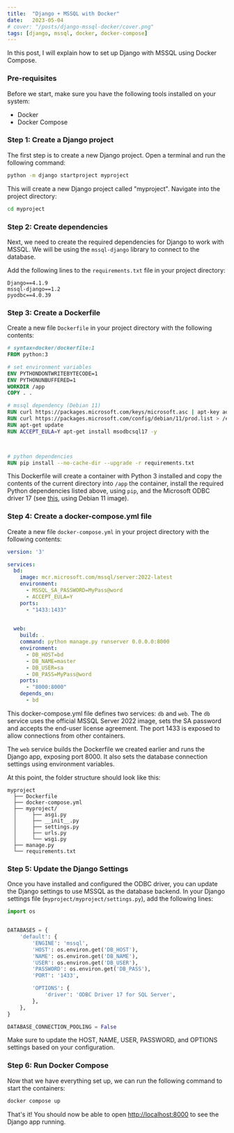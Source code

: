 ```yaml
---
title:  "Django + MSSQL with Docker"
date:   2023-05-04
# cover: "/posts/django-mssql-docker/cover.png"
tags: [django, mssql, docker, docker-compose]
---
```

In this post, I will explain how to set up Django with MSSQL using Docker Compose.


### Pre-requisites

Before we start, make sure you have the following tools installed on your system:
- Docker
- Docker Compose

### Step 1: Create a Django project

The first step is to create a new Django project. Open a terminal and run the following command:
```bash
python -m django startproject myproject
```

This will create a new Django project called "myproject". Navigate into the project directory:
```bash
cd myproject
```

### Step 2: Create dependencies
Next, we need to create the required dependencies for Django to work with MSSQL. We will be using the `mssql-django` library to connect to the database. 

Add the following lines to the `requirements.txt` file in your project directory:

```
Django==4.1.9
mssql-django==1.2
pyodbc==4.0.39
```

### Step 3: Create a Dockerfile
Create a new file `Dockerfile` in your project directory with the following contents:

```Dockerfile
# syntax=docker/dockerfile:1
FROM python:3

# set environment variables
ENV PYTHONDONTWRITEBYTECODE=1
ENV PYTHONUNBUFFERED=1
WORKDIR /app
COPY . .

# mssql dependency (Debian 11)
RUN curl https://packages.microsoft.com/keys/microsoft.asc | apt-key add -
RUN curl https://packages.microsoft.com/config/debian/11/prod.list > /etc/apt/sources.list.d/mssql-release.list
RUN apt-get update
RUN ACCEPT_EULA=Y apt-get install msodbcsql17 -y



# python dependencies
RUN pip install --no-cache-dir --upgrade -r requirements.txt
```

This Dockerfile will create a container with Python 3 installed and copy the contents of the current directory into `/app` the container, install the required Python dependencies listed above, using `pip`, and the Microsoft ODBC driver 17 (see [this](https://docs.microsoft.com/en-us/sql/connect/odbc/linux-mac/installing-the-microsoft-odbc-driver-for-sql-server?view=sql-server-ver15#ubuntu17), using Debian 11 image).

### Step 4: Create a docker-compose.yml file
Create a new file `docker-compose.yml` in your project directory with the following contents:

```yml
version: '3'

services:
  bd:
    image: mcr.microsoft.com/mssql/server:2022-latest 
    environment:
      - MSSQL_SA_PASSWORD=MyPass@word
      - ACCEPT_EULA=Y
    ports:
      - "1433:1433"

    
  web:
    build: .
    command: python manage.py runserver 0.0.0.0:8000
    environment:
      - DB_HOST=bd
      - DB_NAME=master
      - DB_USER=sa
      - DB_PASS=MyPass@word
    ports:
      - "8000:8000"
    depends_on:
      - bd
```

This docker-compose.yml file defines two services: `db` and `web`. The `db` service uses the official MSSQL Server 2022 image, sets the SA password and accepts the end-user license agreement. The port 1433 is exposed to allow connections from other containers. 

The `web` service builds the Dockerfile we created earlier and runs the Django app, exposing port 8000. It also sets the database connection settings using environment variables.


At this point, the folder structure should look like this:

```
myproject
  ├── Dockerfile
  ├── docker-compose.yml
  ├── myproject/
  │     ├── asgi.py
  │     ├── __init__.py
  │     ├── settings.py
  │     ├── urls.py
  │     └── wsgi.py
  ├── manage.py
  └── requirements.txt
```


### Step 5: Update the Django Settings
Once you have installed and configured the ODBC driver, you can update the Django settings to use MSSQL as the database backend. In your Django settings file (`myproject/myproject/settings.py`), add the following lines:

```python
import os


DATABASES = {
    'default': {
        'ENGINE': 'mssql',
        'HOST': os.environ.get('DB_HOST'),
        'NAME': os.environ.get('DB_NAME'),
        'USER': os.environ.get('DB_USER'),
        'PASSWORD': os.environ.get('DB_PASS'),
        'PORT': '1433',

        'OPTIONS': {
            'driver': 'ODBC Driver 17 for SQL Server',
        },
    },
}

DATABASE_CONNECTION_POOLING = False
```

Make sure to update the HOST, NAME, USER, PASSWORD, and OPTIONS settings based on your configuration.

### Step 6: Run Docker Compose
Now that we have everything set up, we can run the following command to start the containers:

```bash
docker compose up
```


That's it! You should now be able to open [http://localhost:8000](http://localhost:8000) to see the Django app running.